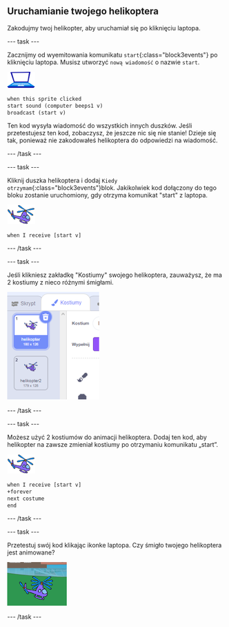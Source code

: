 ## Uruchamianie twojego helikoptera

Zakodujmy twoj helikopter, aby uruchamiał się po kliknięciu laptopa.

--- task ---

Zacznijmy od wyemitowania komunikatu `start`{:class="block3events"} po kliknięciu laptopa. Musisz utworzyć `nową wiadomość` o nazwie `start`.

![duszek laptopa](images/laptop-sprite.png)

```blocks3
when this sprite clicked
start sound (computer beeps1 v)
broadcast (start v)
```

Ten kod wysyła wiadomość do wszystkich innych duszków. Jeśli przetestujesz ten kod, zobaczysz, że jeszcze nic się nie stanie! Dzieje się tak, ponieważ nie zakodowałeś helikoptera do odpowiedzi na wiadomość.

--- /task ---

--- task ---

Kliknij duszka helikoptera i dodaj `Kiedy otrzymam`{:class="block3events"}blok. Jakikolwiek kod dołączony do tego bloku zostanie uruchomiony, gdy otrzyma komunikat "start" z laptopa.

![ikona helikoptera](images/helicopter-sprite.png)

```blocks3
when I receive [start v]
```

--- /task ---

--- task ---

Jeśli klikniesz zakładkę "Kostiumy" swojego helikoptera, zauważysz, że ma 2 kostiumy z nieco różnymi śmigłami.

![kostiumy helikopterów](images/toys-helicopter-costumes.png)

--- /task ---

--- task ---

Możesz użyć 2 kostiumów do animacji helikoptera. Dodaj ten kod, aby helikopter na zawsze zmieniał kostiumy po otrzymaniu komunikatu „start”.

![ikona helikoptera](images/helicopter-sprite.png)

```blocks3
when I receive [start v]
+forever
next costume
end
```

--- /task ---

--- task ---

Przetestuj swój kod klikając ikonke laptopa. Czy śmigło twojego helikoptera jest animowane?

![helikopter rotacyjny poruszający się](images/toys-helicopter-animation-test.png)

--- /task ---
